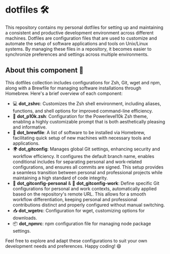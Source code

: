 # dotfiles 🛠️

This repository contains my personal dotfiles for setting up and maintaining a consistent and productive development environment across different machines. Dotfiles are configuration files that are used to customize and automate the setup of software applications and tools on Unix/Linux systems. By managing these files in a repository, it becomes easier to synchronize preferences and settings across multiple environments.

## About this component 📝

This dotfiles collection includes configurations for Zsh, Git, wget and npm, along with a Brewfile for managing software installations through Homebrew. Here's a brief overview of each component:

- 💻 **dot_zshrc**: Customizes the Zsh shell environment, including aliases, functions, and shell options for improved command-line efficiency.
- 🎨 **dot_p10k.zsh**: Configuration for the Powerlevel10k Zsh theme, enabling a highly customizable prompt that is both aesthetically pleasing and informative.
- 🍺 **dot_brewfile**: A list of software to be installed via Homebrew, facilitating quick setup of new machines with necessary tools and applications.
- 🌍 **dot_gitconfig**: Manages global Git settings, enhancing security and workflow efficiency. It configures the default branch name, enables conditional includes for separating personal and work-related configurations, and ensures all commits are signed. This setup provides a seamless transition between personal and professional projects while maintaining a high standard of code integrity.
- 🏡 **dot_gitconfig-personal** & 💼 **dot_gitconfig-work**: Define specific Git configurations for personal and work contexts, automatically applied based on the repository's remote URL. This allows for a smooth workflow differentiation, keeping personal and professional contributions distinct and properly configured without manual switching.
- 📥 **dot_wgetrc**: Configuration for wget, customizing options for downloads.
- 📦 **dot_npmrc**: npm configuration file for managing node package settings.

Feel free to explore and adapt these configurations to suit your own development needs and preferences. Happy coding! 😄
